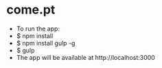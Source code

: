 come.pt
=======
* To run the app:
* $ npm install
* $ npm install gulp -g<br />
* $ gulp<br />
* The app will be available at http://localhost:3000